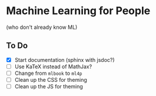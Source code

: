# Machine Learning for People

(who don't already know ML)

## To Do

- [x] Start documentation (sphinx with jsdoc?)
- [ ] Use KaTeX instead of MathJax?
- [ ] Change from `mlbook` to `ml4p`
- [ ] Clean up the CSS for theming
- [ ] Clean up the JS for theming
